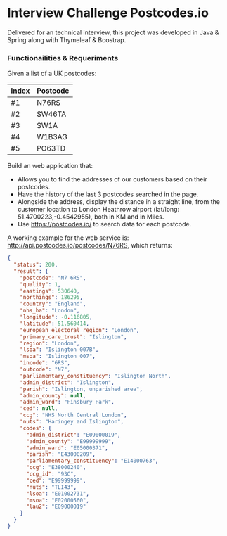 # Interview Challenge Postcodes.io #
Delivered for an technical interview, this project was developed in Java & Spring along with Thymeleaf & Boostrap. 

### Functionailities & Requeriments
Given a list of a UK postcodes:

| Index    | Postcode |
|----------|----------|
| #1       | N76RS    |
| #2       | SW46TA   |
| #3       | SW1A     |
| #4       | W1B3AG   |
| #5       | PO63TD   |

Build an web application that:
- Allows you to find the addresses of our customers based on their postcodes.
- Have the history of the last 3 postcodes searched in the page.
- Alongside the address, display the distance in a straight line, from the customer location to London Heathrow airport (lat/long: 51.4700223,-0.4542955), both in KM and in Miles.
- Use https://postcodes.io/ to search data for each postcode. 

 A working example for the web service is: http://api.postcodes.io/postcodes/N76RS, which returns:
```json
{
  "status": 200,
  "result": {
    "postcode": "N7 6RS",
    "quality": 1,
    "eastings": 530640,
    "northings": 186295,
    "country": "England",
    "nhs_ha": "London",
    "longitude": -0.116805,
    "latitude": 51.560414,
    "european_electoral_region": "London",
    "primary_care_trust": "Islington",
    "region": "London",
    "lsoa": "Islington 007B",
    "msoa": "Islington 007",
    "incode": "6RS",
    "outcode": "N7",
    "parliamentary_constituency": "Islington North",
    "admin_district": "Islington",
    "parish": "Islington, unparished area",
    "admin_county": null,
    "admin_ward": "Finsbury Park",
    "ced": null,
    "ccg": "NHS North Central London",
    "nuts": "Haringey and Islington",
    "codes": {
      "admin_district": "E09000019",
      "admin_county": "E99999999",
      "admin_ward": "E05000371",
      "parish": "E43000209",
      "parliamentary_constituency": "E14000763",
      "ccg": "E38000240",
      "ccg_id": "93C",
      "ced": "E99999999",
      "nuts": "TLI43",
      "lsoa": "E01002731",
      "msoa": "E02000560",
      "lau2": "E09000019"
    }
  }
}
```